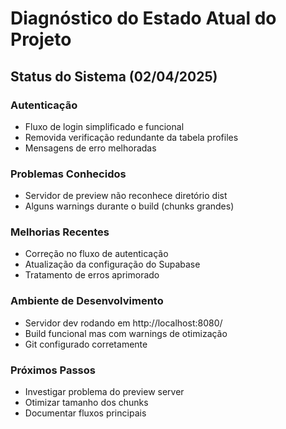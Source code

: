# Diagnóstico do Estado Atual do Projeto

## Status do Sistema (02/04/2025)

### Autenticação
- Fluxo de login simplificado e funcional
- Removida verificação redundante da tabela profiles
- Mensagens de erro melhoradas

### Problemas Conhecidos
- Servidor de preview não reconhece diretório dist
- Alguns warnings durante o build (chunks grandes)

### Melhorias Recentes
- Correção no fluxo de autenticação
- Atualização da configuração do Supabase
- Tratamento de erros aprimorado

### Ambiente de Desenvolvimento
- Servidor dev rodando em http://localhost:8080/
- Build funcional mas com warnings de otimização
- Git configurado corretamente

### Próximos Passos
- Investigar problema do preview server
- Otimizar tamanho dos chunks
- Documentar fluxos principais
